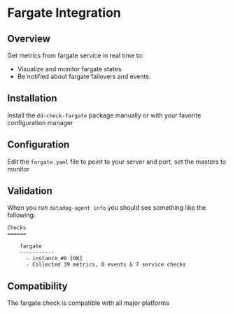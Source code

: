 # Fargate Integration

## Overview

Get metrics from fargate service in real time to:

* Visualize and monitor fargate states
* Be notified about fargate failovers and events.

## Installation

Install the `dd-check-fargate` package manually or with your favorite configuration manager

## Configuration

Edit the `fargate.yaml` file to point to your server and port, set the masters to monitor

## Validation

When you run `datadog-agent info` you should see something like the following:

    Checks
    ======

        fargate
        -----------
          - instance #0 [OK]
          - Collected 39 metrics, 0 events & 7 service checks

## Compatibility

The fargate check is compatible with all major platforms
